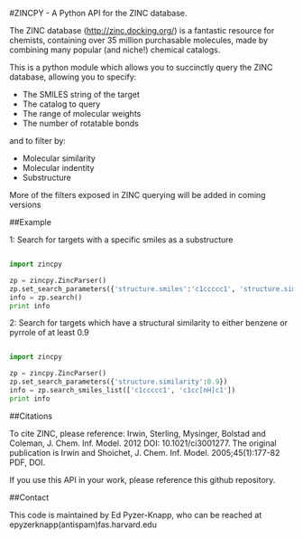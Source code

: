 #ZINCPY - A Python API for the ZINC database. 

The ZINC database (http://zinc.docking.org/) is a fantastic resource for chemists, containing over 35 million purchasable molecules, made by combining many popular (and niche!) chemical catalogs.

This is a python module which allows you to succinctly query the ZINC database, allowing you to specify:

* The SMILES string of the target
* The catalog to query
* The range of molecular weights
* The number of rotatable bonds

and to filter by:

* Molecular similarity
* Molecular indentity
* Substructure


More of the filters exposed in ZINC querying will be added in coming versions


##Example

1: Search for targets with a specific smiles as a substructure 

```python

import zincpy

zp = zincpy.ZincParser()
zp.set_search_parameters({'structure.smiles':'c1ccccc1', 'structure.similarity':'substructure'})
info = zp.search()
print info
```


2: Search for targets which have a structural similarity to either benzene or pyrrole of at least 0.9 

```python

import zincpy

zp = zincpy.ZincParser()
zp.set_search_parameters({'structure.similarity':0.9})
info = zp.search_smiles_list(['c1ccccc1', 'c1cc[nH]c1'])
print info
```

##Citations

To cite ZINC, please reference: Irwin, Sterling, Mysinger, Bolstad and Coleman, J. Chem. Inf. Model. 2012 DOI: 10.1021/ci3001277. 
The original publication is Irwin and Shoichet, J. Chem. Inf. Model. 2005;45(1):177-82 PDF, DOI.

If you use this API in your work, please reference this github repository.


##Contact

This code is maintained by Ed Pyzer-Knapp, who can be reached at epyzerknapp(antispam)fas.harvard.edu